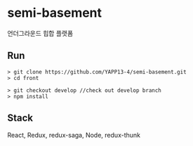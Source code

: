 # semi-basement
언더그라운드 힙합 플랫폼

## Run 
```
> git clone https://github.com/YAPP13-4/semi-basement.git
> cd front

> git checkout develop //check out develop branch
> npm install
```
## Stack
React, Redux, redux-saga, Node, redux-thunk
